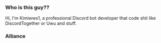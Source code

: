 ### Who is this guy??
Hi, I'm Kimiwws1, a professional Discord bot developer that code shit like DiscordTogether or Uwu and stuff.

### Alliance
